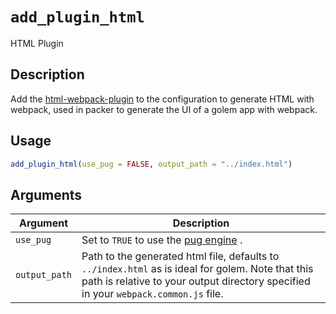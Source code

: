 # `add_plugin_html`

HTML Plugin


## Description

Add the [html-webpack-plugin](https://webpack.js.org/plugins/html-webpack-plugin/) to
 the configuration to generate HTML with webpack, used in packer to generate the UI of
 a golem app with webpack.


## Usage

```r
add_plugin_html(use_pug = FALSE, output_path = "../index.html")
```


## Arguments

Argument      |Description
------------- |----------------
`use_pug`     |     Set to `TRUE` to use the [pug engine](https://pugjs.org/) .
`output_path`     |     Path to the generated html file, defaults to `../index.html` as is ideal for golem. Note that this path is relative to your output directory specified in your `webpack.common.js` file.


